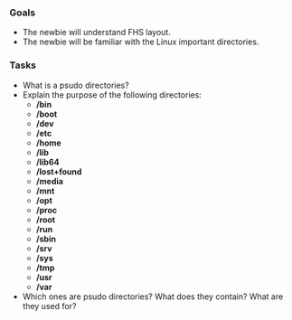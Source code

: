 ### Goals
- The newbie will understand FHS layout.
- The newbie will be familiar with the Linux important directories.

### Tasks
- What is a psudo directories?
- Explain the purpose of the following directories:
  - **/bin**
  - **/boot**
  - **/dev**
  - **/etc**
  - **/home**
  - **/lib**
  - **/lib64**
  - **/lost+found**
  - **/media**
  - **/mnt**
  - **/opt**
  - **/proc**
  - **/root**
  - **/run**
  - **/sbin**
  - **/srv**
  - **/sys**
  - **/tmp**
  - **/usr**
  - **/var**
- Which ones are psudo directories? What does they contain? What are they used for?